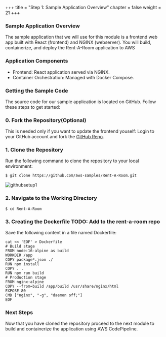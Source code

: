 +++
title = "Step 1: Sample Application Overview"
chapter = false
weight = 21
+++
### Sample Application Overview
The sample application that we will use for this module is a frontend web app built with React (frontend) and NGINX (webserver). You will build, containerize, and deploy the Rent-A-Room application to AWS
### Application Components
* Frontend: React application served via NGINX.
* Container Orchestration: Managed with Docker Compose.
### Getting the Sample Code
The source code for our sample application is located on GitHub. Follow these steps to get started:
### 0. Fork the Repository(Optional)
This is needed only if you want to update the frontend youself:
Login to your GitHub account and fork the [GitHub Repo](https://github.com/aws-samples/Rent-A-Room). 
### 1. Clone the Repository
Run the following command to clone the repository to your local environment:
```
$ git clone https://github.com/aws-samples/Rent-A-Room.git
```
![githubsetup1](/images/githubsetup1.png)
### 2. Navigate to the Working Directory
```
$ cd Rent-A-Room
```
### 3. Creating the Dockerfile TODO: Add to the rent-a-room repo
Save the following content in a file named Dockerfile:
```
cat << 'EOF' > Dockerfile
# Build stage
FROM node:16-alpine as build
WORKDIR /app
COPY package*.json ./
RUN npm install
COPY . .
RUN npm run build
# Production stage
FROM nginx:alpine
COPY --from=build /app/build /usr/share/nginx/html
EXPOSE 80
CMD ["nginx", "-g", "daemon off;"]
EOF
```
### Next Steps
Now that you have cloned the repository proceed to the next module to build and containerize the application using AWS CodePipeline.
